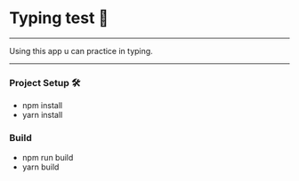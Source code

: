 # Typing test 🚀

---

Using this app u can practice in typing.

---

### Project Setup 🛠
- npm install
- yarn install

### Build
- npm run build
- yarn build
